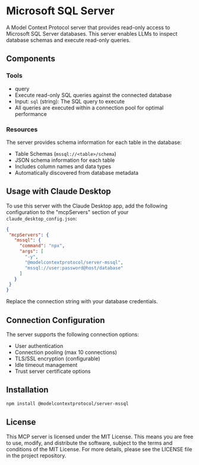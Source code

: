 # Microsoft SQL Server

A Model Context Protocol server that provides read-only access to Microsoft SQL Server databases. This server enables LLMs to inspect database schemas and execute read-only queries.

## Components

### Tools

- query
 - Execute read-only SQL queries against the connected database
 - Input: `sql` (string): The SQL query to execute 
 - All queries are executed within a connection pool for optimal performance

### Resources

The server provides schema information for each table in the database:

- Table Schemas (`mssql://<table>/schema`)
 - JSON schema information for each table
 - Includes column names and data types
 - Automatically discovered from database metadata

## Usage with Claude Desktop

To use this server with the Claude Desktop app, add the following configuration to the "mcpServers" section of your `claude_desktop_config.json`:

```json
{
 "mcpServers": {
   "mssql": {
     "command": "npx",
     "args": [
       "-y",
       "@modelcontextprotocol/server-mssql", 
       "mssql://user:password@host/database"
     ]
   }
 }
}
```

Replace the connection string with your database credentials.

## Connection Configuration

The server supports the following connection options:

- User authentication
- Connection pooling (max 10 connections)
- TLS/SSL encryption (configurable)
- Idle timeout management 
- Trust server certificate options

## Installation

```bash
npm install @modelcontextprotocol/server-mssql
```

## License

This MCP server is licensed under the MIT License. This means you are free to use, modify, and distribute the software, subject to the terms and conditions of the MIT License. For more details, please see the LICENSE file in the project repository.